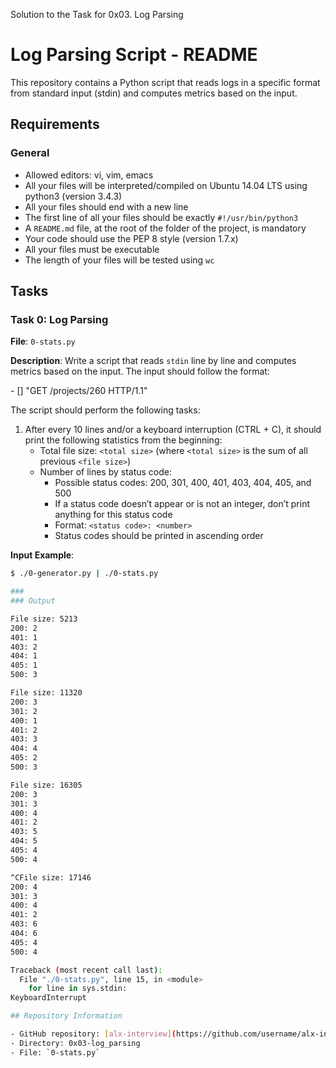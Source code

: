 Solution to the Task for 0x03. Log Parsing
# Log Parsing Script - README

This repository contains a Python script that reads logs in a specific format from standard input (stdin) and computes metrics based on the input.

## Requirements

### General
- Allowed editors: vi, vim, emacs
- All your files will be interpreted/compiled on Ubuntu 14.04 LTS using python3 (version 3.4.3)
- All your files should end with a new line
- The first line of all your files should be exactly `#!/usr/bin/python3`
- A `README.md` file, at the root of the folder of the project, is mandatory
- Your code should use the PEP 8 style (version 1.7.x)
- All your files must be executable
- The length of your files will be tested using `wc`

## Tasks

### Task 0: Log Parsing

**File**: `0-stats.py`

**Description**: Write a script that reads `stdin` line by line and computes metrics based on the input. The input should follow the format:

<IP Address> - [<date>] "GET /projects/260 HTTP/1.1" <status code> <file size>


The script should perform the following tasks:

1. After every 10 lines and/or a keyboard interruption (CTRL + C), it should print the following statistics from the beginning:
   - Total file size: `<total size>` (where `<total size>` is the sum of all previous `<file size>`)
   - Number of lines by status code:
     - Possible status codes: 200, 301, 400, 401, 403, 404, 405, and 500
     - If a status code doesn’t appear or is not an integer, don’t print anything for this status code
     - Format: `<status code>: <number>`
     - Status codes should be printed in ascending order

**Input Example**:

```bash
$ ./0-generator.py | ./0-stats.py

###
### Output

File size: 5213
200: 2
401: 1
403: 2
404: 1
405: 1
500: 3

File size: 11320
200: 3
301: 2
400: 1
401: 2
403: 3
404: 4
405: 2
500: 3

File size: 16305
200: 3
301: 3
400: 4
401: 2
403: 5
404: 5
405: 4
500: 4

^CFile size: 17146
200: 4
301: 3
400: 4
401: 2
403: 6
404: 6
405: 4
500: 4

Traceback (most recent call last):
  File "./0-stats.py", line 15, in <module>
    for line in sys.stdin:
KeyboardInterrupt

## Repository Information

- GitHub repository: [alx-interview](https://github.com/username/alx-interview)
- Directory: 0x03-log_parsing
- File: `0-stats.py`
